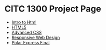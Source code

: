 # CITC 1300 Project Page
<ul>

<li><a href="intro_to_html/index.html">Intro to Html</a></li>

<li><a href="HTML5/index.html">HTML5</a></li>

<li><a href="Advanced_CSS/index.html">Advanced CSS</a></li>

<li><a href="Responsive/index.html">Responsive Web Design</a>

<li><a href="Polar_Express.html">Polar Express Final</a>